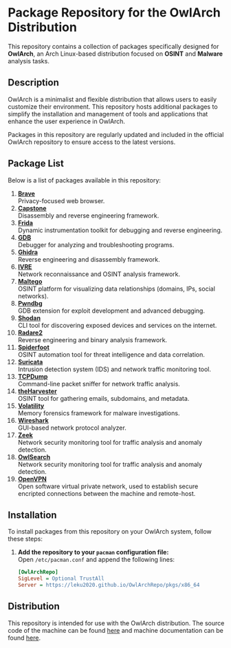 # Package Repository for the OwlArch Distribution

This repository contains a collection of packages specifically designed for **OwlArch**, an Arch Linux-based distribution focused on **OSINT** and **Malware** analysis tasks.

## Description

OwlArch is a minimalist and flexible distribution that allows users to easily customize their environment. This repository hosts additional packages to simplify the installation and management of tools and applications that enhance the user experience in OwlArch.

Packages in this repository are regularly updated and included in the official OwlArch repository to ensure access to the latest versions.

## Package List

Below is a list of packages available in this repository:

1. **[Brave](https://leku2020.github.io/OwlArchRepo/brave)**  
   Privacy-focused web browser.
2. **[Capstone](https://leku2020.github.io/OwlArchRepo/capstone)**  
   Disassembly and reverse engineering framework.
3. **[Frida](https://leku2020.github.io/OwlArchRepo/frida)**  
   Dynamic instrumentation toolkit for debugging and reverse engineering.
4. **[GDB](https://leku2020.github.io/OwlArchRepo/gdb)**  
   Debugger for analyzing and troubleshooting programs.
5. **[Ghidra](https://leku2020.github.io/OwlArchRepo/ghidra)**  
   Reverse engineering and disassembly framework.
6. **[IVRE](https://leku2020.github.io/OwlArchRepo/ivre)**  
   Network reconnaissance and OSINT analysis framework.
7. **[Maltego](https://leku2020.github.io/OwlArchRepo/maltego)**  
   OSINT platform for visualizing data relationships (domains, IPs, social networks).
8. **[Pwndbg](https://leku2020.github.io/OwlArchRepo/pwndbg)**  
   GDB extension for exploit development and advanced debugging.
9. **[Shodan](https://leku2020.github.io/OwlArchRepo/shodan)**  
   CLI tool for discovering exposed devices and services on the internet.
10. **[Radare2](https://leku2020.github.io/OwlArchRepo/radare)**  
    Reverse engineering and binary analysis framework.
11. **[Spiderfoot](https://leku2020.github.io/OwlArchRepo/spiderfoot)**  
    OSINT automation tool for threat intelligence and data correlation.
12. **[Suricata](https://leku2020.github.io/OwlArchRepo/suricata)**  
    Intrusion detection system (IDS) and network traffic monitoring tool.
13. **[TCPDump](https://leku2020.github.io/OwlArchRepo/tcpdump)**  
    Command-line packet sniffer for network traffic analysis.
14. **[theHarvester](https://leku2020.github.io/OwlArchRepo/theharvester)**  
    OSINT tool for gathering emails, subdomains, and metadata.
15. **[Volatility](https://leku2020.github.io/OwlArchRepo/volatility)**  
    Memory forensics framework for malware investigations.
16. **[Wireshark](https://leku2020.github.io/OwlArchRepo/wireshark)**  
    GUI-based network protocol analyzer.
17. **[Zeek](https://leku2020.github.io/OwlArchRepo/zeek)**  
    Network security monitoring tool for traffic analysis and anomaly detection.
18. **[OwlSearch](https://leku2020.github.io/OwlArchRepo/owlsearch)**  
    Network security monitoring tool for traffic analysis and anomaly detection.
19. **[OpenVPN](https://leku2020.github.io/OwlArchRepo/openvpn)**  
    Open software virtual private network, used to establish secure encripted connections between the machine and remote-host.

## Installation

To install packages from this repository on your OwlArch system, follow these steps:

1. **Add the repository to your `pacman` configuration file:**  
   Open `/etc/pacman.conf` and append the following lines:

   ```ini
   [OwlArchRepo]
   SigLevel = Optional TrustAll
   Server = https://leku2020.github.io/OwlArchRepo/pkgs/x86_64
   ```

## Distribution
This repository is intended for use with the OwlArch distribution. The source code of the machine can be found [here](https://github.com/Leku2020/OwlArch) and machine documentation can be found [here](https://leku2020.github.io/OwlArch).
